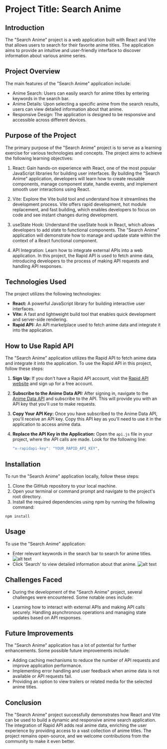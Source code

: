 # Project Title: Search Anime

## Introduction
The "Search Anime" project is a web application built with React and Vite that allows users to search for their favorite anime titles. The application aims to provide an intuitive and user-friendly interface to discover information about various anime series.

## Project Overview
The main features of the "Search Anime" application include:
- Anime Search: Users can easily search for anime titles by entering keywords in the search bar.
- Anime Details: Upon selecting a specific anime from the search results, users can view detailed information about that anime.
- Responsive Design: The application is designed to be responsive and accessible across different devices.

## Purpose of the Project
The primary purpose of the "Search Anime" project is to serve as a learning exercise for various technologies and concepts. The project aims to achieve the following learning objectives:

1. React: Gain hands-on experience with React, one of the most popular JavaScript libraries for building user interfaces. By building the "Search Anime" application, developers will learn how to create reusable components, manage component state, handle events, and implement smooth user interactions using React.

2. Vite: Explore the Vite build tool and understand how it streamlines the development process. Vite offers rapid development, hot module replacement, and fast building, which enables developers to focus on code and see instant changes during development.

3. useState Hook: Understand the useState hook in React, which allows developers to add state to functional components. The "Search Anime" application will demonstrate how to manage and update state within the context of a React functional component.

4. API Integration: Learn how to integrate external APIs into a web application. In this project, the Rapid API is used to fetch anime data, introducing developers to the process of making API requests and handling API responses.

## Technologies Used
The project utilizes the following technologies:
- **React:** A powerful JavaScript library for building interactive user interfaces.
- **Vite:** A fast and lightweight build tool that enables quick development and server-side rendering.
- **Rapid API:** An API marketplace used to fetch anime data and integrate it into the application.

## How to Use Rapid API
The "Search Anime" application utilizes the Rapid API to fetch anime data and integrate it into the application. To use the Rapid API in this project, follow these steps:

1. **Sign Up:** If you don't have a Rapid API account, visit the [Rapid API website](https://rapidapi.com/) and sign up for a free account.

2. **Subscribe to the Anime Data API:** After signing in, navigate to the [Anime Data API](https://rapidapi.com/brian.rofiq/api/anime-db/) and subscribe to the API. This will provide you with an API key that you'll use to make requests.

3. **Copy Your API Key:** Once you have subscribed to the Anime Data API, you'll receive an API key. Copy this API key as you'll need to use it in the application to access anime data.

4. **Replace the API Key in the Application:** Open the `api.js` file in your project, where the API calls are made. Look for the following line:
   ```jsx
   "x-rapidapi-key": "YOUR_RAPID_API_KEY",
   ```

## Installation
To run the "Search Anime" application locally, follow these steps:

1. Clone the GitHub repository to your local machine.
2. Open your terminal or command prompt and navigate to the project's root directory.
3. Install the required dependencies using npm by running the following command:

```
npm install
```

## Usage
To use the "Search Anime" application:

- Enter relevant keywords in the search bar to search for anime titles.
![alt text](https://github.com/Little-BlackCat/search-anime/blob/main/src/assets/search.png "search")
- Click 'Search' to view detailed information about that anime.
![alt text](https://github.com/Little-BlackCat/search-anime/blob/main/src/assets/view.png "view")

## Challenges Faced
- During the development of the "Search Anime" project, several challenges were encountered. Some notable ones include:

- Learning how to interact with external APIs and making API calls securely.
Handling asynchronous operations and managing state updates based on API responses.

## Future Improvements
The "Search Anime" application has a lot of potential for further enhancements. Some possible future improvements include:

- Adding caching mechanisms to reduce the number of API requests and improve application performance.
- Implementing error handling and user feedback when anime data is not available or API requests fail.
- Providing an option to view trailers or related media for the selected anime titles.

## Conclusion
The "Search Anime" project successfully demonstrates how React and Vite can be used to build a dynamic and responsive anime search application. The integration of Rapid API adds real anime data, enriching the user experience by providing access to a vast collection of anime titles. The project remains open-source, and we welcome contributions from the community to make it even better.
